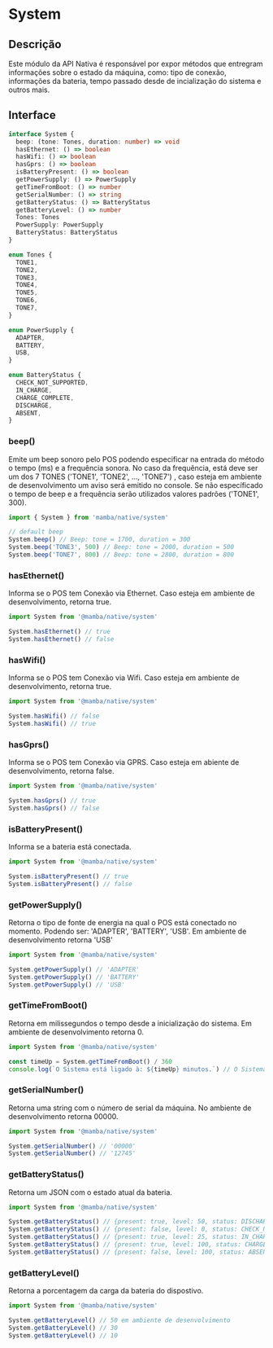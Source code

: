 # System

## Descrição

Este módulo da API Nativa é responsável por expor métodos que entregram informações sobre o estado da máquina, como: tipo de conexão, informações da bateria, tempo passado desde de incialização do sistema e outros mais.

## Interface

```ts
interface System {
  beep: (tone: Tones, duration: number) => void
  hasEthernet: () => boolean
  hasWifi: () => boolean
  hasGprs: () => boolean
  isBatteryPresent: () => boolean
  getPowerSupply: () => PowerSupply
  getTimeFromBoot: () => number
  getSerialNumber: () => string
  getBatteryStatus: () => BatteryStatus
  getBatteryLevel: () => number
  Tones: Tones
  PowerSupply: PowerSupply
  BatteryStatus: BatteryStatus
}

enum Tones {
  TONE1,
  TONE2,
  TONE3,
  TONE4,
  TONE5,
  TONE6,
  TONE7,
}

enum PowerSupply {
  ADAPTER,
  BATTERY,
  USB,
}

enum BatteryStatus {
  CHECK_NOT_SUPPORTED,
  IN_CHARGE,
  CHARGE_COMPLETE,
  DISCHARGE,
  ABSENT,
}
```

### beep()

Emite um beep sonoro pelo POS podendo especificar na entrada do método o tempo (ms) e a frequência sonora. No caso da frequência, está deve ser um dos 7 TONES ('TONE1', 'TONE2', ..., 'TONE7') , caso esteja em ambiente de desenvolvimento um aviso será emitido no console. Se não específicado o tempo de beep e a frequência serão utilizados valores padrões ('TONE1', 300).

```javascript
import { System } from 'mamba/native/system'

// default beep
System.beep() // Beep: tone = 1700, duration = 300
System.beep('TONE3', 500) // Beep: tone = 2000, duration = 500
System.beep('TONE7', 800) // Beep: tone = 2800, duration = 800
```

### hasEthernet()

Informa se o POS tem Conexão via Ethernet. Caso esteja em ambiente de desenvolvimento, retorna true.

```js
import System from '@mamba/native/system'

System.hasEthernet() // true
System.hasEthernet() // false
```

### hasWifi()

Informa se o POS tem Conexão via Wifi. Caso esteja em ambiente de desenvolvimento, retorna true.

```js
import System from '@mamba/native/system'

System.hasWifi() // false
System.hasWifi() // true
```

### hasGprs()

Informa se o POS tem Conexão via GPRS. Caso esteja em abiente de desenvolvimento, retorna false.

```javascript
import System from '@mamba/native/system'

System.hasGprs() // true
System.hasGprs() // false
```

### isBatteryPresent()

Informa se a bateria está conectada.

```js
import System from '@mamba/native/system'

System.isBatteryPresent() // true
System.isBatteryPresent() // false
```

### getPowerSupply()

Retorna o tipo de fonte de energia na qual o POS está conectado no momento. Podendo ser:
'ADAPTER', 'BATTERY', 'USB'. Em ambiente de desenvolvimento retorna 'USB'

```js
import System from '@mamba/native/system'

System.getPowerSupply() // 'ADAPTER'
System.getPowerSupply() // 'BATTERY'
System.getPowerSupply() // 'USB'
```

### getTimeFromBoot()

Retorna em milissegundos o tempo desde a inicialização do sistema. Em ambiente de desenvolvimento retorna 0.

```js
import System from '@mamba/native/system'

const timeUp = System.getTimeFromBoot() / 360
console.log(`O Sistema está ligado à: ${timeUp} minutos.`) // O Sistema está ligado à $timeUp minutos
```

### getSerialNumber()

Retorna uma string com o número de serial da máquina. No ambiente de desenvolvimento retorna 00000.

```js
import System from '@mamba/native/system'

System.getSerialNumber() // '00000'
System.getSerialNumber() // '12745'
```

### getBatteryStatus()

Retorna um JSON com o estado atual da bateria.

```js
import System from '@mamba/native/system'

System.getBatteryStatus() // {present: true, level: 50, status: DISCHARGE} -- padrão retornado em ambiente de desenvolvimento
System.getBatteryStatus() // {present: false, level: 0, status: CHECK_NOT_SUPPORTED}
System.getBatteryStatus() // {present: true, level: 25, status: IN_CHARGE}
System.getBatteryStatus() // {present: true, level: 100, status: CHARGE_COMPLETE}
System.getBatteryStatus() // {present: false, level: 100, status: ABSENT}
```

### getBatteryLevel()

Retorna a porcentagem da carga da bateria do dispostivo.

```js
import System from '@mamba/native/system'

System.getBatteryLevel() // 50 em ambiente de desenvolvimento
System.getBatteryLevel() // 30
System.getBatteryLevel() // 10
```
